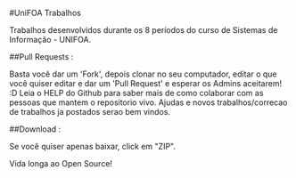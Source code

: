 #UniFOA Trabalhos

Trabalhos desenvolvidos durante os 8 períodos do curso de Sistemas de Informação - UNIFOA.

##Pull Requests :

Basta você dar um 'Fork', depois clonar no seu computador, editar o que você quiser editar e dar um 'Pull Request' e esperar os Admins aceitarem! :D
Leia o HELP do Github para saber mais de como colaborar com as pessoas que mantem o repositorio vivo.
Ajudas e novos trabalhos/correcao de trabalhos ja postados serao bem vindos.

##Download :

Se você quiser apenas baixar, click em "ZIP".

Vida longa ao Open Source!

